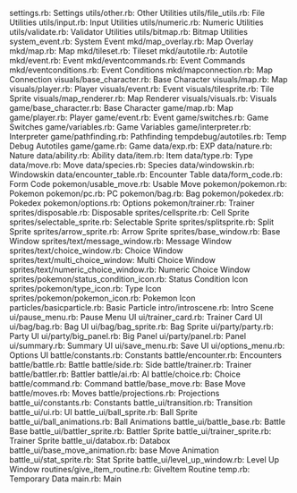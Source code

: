 settings.rb: Settings
utils/other.rb: Other Utilities
utils/file_utils.rb: File Utilities
utils/input.rb: Input Utilities
utils/numeric.rb: Numeric Utilities
utils/validate.rb: Validator Utilities
utils/bitmap.rb: Bitmap Utilities
system_event.rb: System Event
mkd/map_overlay.rb: Map Overlay
mkd/map.rb: Map
mkd/tileset.rb: Tileset
mkd/autotile.rb: Autotile
mkd/event.rb: Event
mkd/eventcommands.rb: Event Commands
mkd/eventconditions.rb: Event Conditions
mkd/mapconnection.rb: Map Connection
visuals/base_character.rb: Base Character
visuals/map.rb: Map
visuals/player.rb: Player
visuals/event.rb: Event
visuals/tilesprite.rb: Tile Sprite
visuals/map_renderer.rb: Map Renderer
visuals/visuals.rb: Visuals
game/base_character.rb: Base Character
game/map.rb: Map
game/player.rb: Player
game/event.rb: Event
game/switches.rb: Game Switches
game/variables.rb: Game Variables
game/interpreter.rb: Interpreter
game/pathfinding.rb: Pathfinding
tempdebug/autotiles.rb: Temp Debug Autotiles
game/game.rb: Game
data/exp.rb: EXP
data/nature.rb: Nature
data/ability.rb: Ability
data/item.rb: Item
data/type.rb: Type
data/move.rb: Move
data/species.rb: Species
data/windowskin.rb: Windowskin
data/encounter_table.rb: Encounter Table
data/form_code.rb: Form Code
pokemon/usable_move.rb: Usable Move
pokemon/pokemon.rb: Pokemon
pokemon/pc.rb: PC
pokemon/bag.rb: Bag
pokemon/pokedex.rb: Pokedex
pokemon/options.rb: Options
pokemon/trainer.rb: Trainer
sprites/disposable.rb: Disposable
sprites/cellsprite.rb: Cell Sprite
sprites/selectable_sprite.rb: Selectable Sprite
sprites/splitsprite.rb: Split Sprite
sprites/arrow_sprite.rb: Arrow Sprite
sprites/base_window.rb: Base Window
sprites/text/message_window.rb: Message Window
sprites/text/choice_window.rb: Choice Window
sprites/text/multi_choice_window: Multi Choice Window
sprites/text/numeric_choice_window.rb: Numeric Choice Window
sprites/pokemon/status_condition_icon.rb: Status Condition Icon
sprites/pokemon/type_icon.rb: Type Icon
sprites/pokemon/pokemon_icon.rb: Pokemon Icon
particles/basicparticle.rb: Basic Particle
intro/introscene.rb: Intro Scene
ui/pause_menu.rb: Pause Menu UI
ui/trainer_card.rb: Trainer Card UI
ui/bag/bag.rb: Bag UI
ui/bag/bag_sprite.rb: Bag Sprite
ui/party/party.rb: Party UI
ui/party/big_panel.rb: Big Panel
ui/party/panel.rb: Panel
ui/summary.rb: Summary UI
ui/save_menu.rb: Save UI
ui/options_menu.rb: Options UI
battle/constants.rb: Constants
battle/encounter.rb: Encounters
battle/battle.rb: Battle
battle/side.rb: Side
battle/trainer.rb: Trainer
battle/battler.rb: Battler
battle/ai.rb: AI
battle/choice.rb: Choice
battle/command.rb: Command
battle/base_move.rb: Base Move
battle/moves.rb: Moves
battle/projections.rb: Projections
battle_ui/constants.rb: Constants
battle_ui/transition.rb: Transition
battle_ui/ui.rb: UI
battle_ui/ball_sprite.rb: Ball Sprite
battle_ui/ball_animations.rb: Ball Animations
battle_ui/battle_base.rb: Battle Base
battle_ui/battler_sprite.rb: Battler Sprite
battle_ui/trainer_sprite.rb: Trainer Sprite
battle_ui/databox.rb: Databox
battle_ui/base_move_animation.rb: base Move Animation
battle_ui/stat_sprite.rb: Stat Sprite
battle_ui/level_up_window.rb: Level Up Window
routines/give_item_routine.rb: GiveItem Routine
temp.rb: Temporary Data
main.rb: Main
